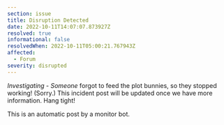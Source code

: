 ```yaml
---
section: issue
title: Disruption Detected
date: 2022-10-11T14:07:07.873927Z
resolved: true
informational: false
resolvedWhen: 2022-10-11T05:00:21.767943Z
affected:
  - Forum
severity: disrupted
---
```

*Investigating* - _Someone_ forgot to feed the plot bunnies, so they stopped working! (Sorry.) This incident post will be updated once we have more information. Hang tight!

This is an automatic post by a monitor bot.
        